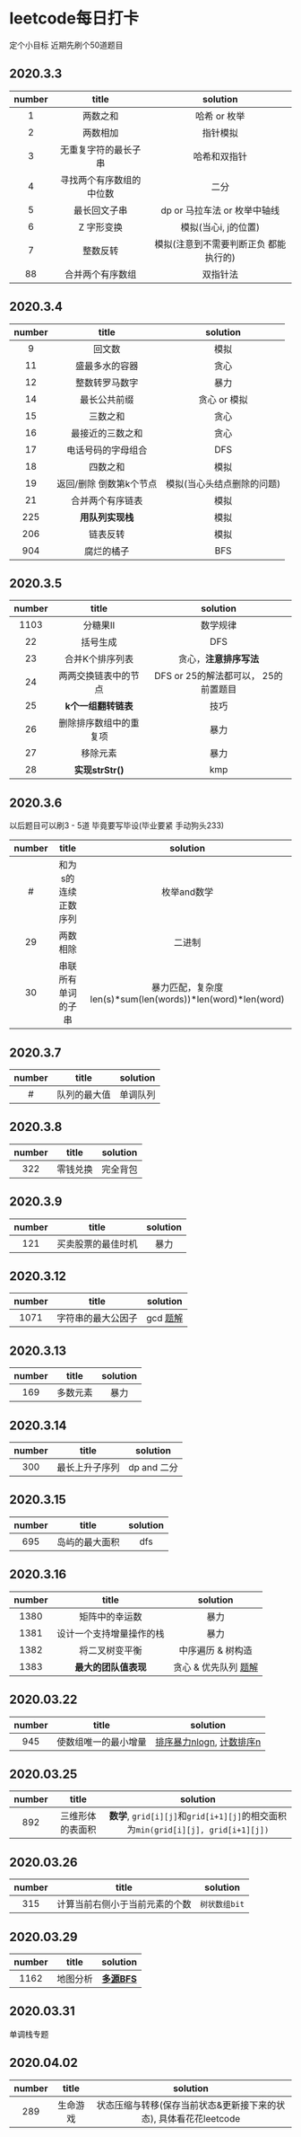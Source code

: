 # leetcode每日打卡
定个小目标  近期先刷个50道题目

## 2020.3.3
 
|  number   | title | solution |
|  :----:  | :----:  | :----: |
| 1  | 两数之和 | 哈希 or 枚举 |
| 2  | 两数相加 | 指针模拟 |
| 3  | 无重复字符的最长子串 | 哈希和双指针 |
| 4 | 寻找两个有序数组的中位数 | 二分 |
| 5 |  最长回文子串 | dp or 马拉车法 or 枚举中轴线|
| 6 | Z 字形变换 | 模拟(当心i, j的位置) |
| 7 | 整数反转 | 模拟(注意到不需要判断正负 都能执行的) |
| 88 | 合并两个有序数组| 双指针法 |


## 2020.3.4

|  number   | title | solution |
|  :----:  | :----:  | :----: |
| 9 | 回文数 | 模拟 |
| 11 | 盛最多水的容器 | 贪心 |
| 12 | 整数转罗马数字  | 暴力 |
| 14 | 最长公共前缀 | 贪心 or 模拟|
| 15 | 三数之和 | 贪心 |
| 16 | 最接近的三数之和 | 贪心 |
| 17 | 电话号码的字母组合 | DFS |
| 18 | 四数之和 | 模拟 |
| 19 | 返回/删除 倒数第k个节点| 模拟(当心头结点删除的问题) |
| 21 | 合并两个有序链表 | 模拟 |
| 225 | **用队列实现栈** | 模拟 |
| 206 | 链表反转 | 模拟 |
| 904 | 腐烂的橘子 | BFS |


## 2020.3.5

|  number   | title | solution |
|  :----:  | :----:  | :----: |
| 1103 | 分糖果II | 数学规律 |
| 22 | 括号生成 | DFS |
| 23 | 合并K个排序列表 | 贪心，**注意排序写法** |
| 24 | 两两交换链表中的节点 | DFS or 25的解法都可以， 25的前置题目 |
| 25 | **k个一组翻转链表** | 技巧 |
| 26 | 删除排序数组中的重复项 | 暴力 | 
| 27 | 移除元素 | 暴力 |
| 28 | **实现strStr()** | kmp | 


## 2020.3.6
以后题目可以刷3 - 5道  毕竟要写毕设(毕业要紧 手动狗头233)

|  number   | title | solution |
|  :----:  | :----:  | :----: |
| # | 和为s的连续正数序列 | 枚举and数学 |
| 29 | 两数相除 | 二进制 |
| 30 | 串联所有单词的子串 | 暴力匹配，复杂度len(s)\*sum(len(words))\*len(word)\*len(word) |

## 2020.3.7
|  number   | title | solution |
|  :----:  | :----:  | :----: |
| # | 队列的最大值 | 单调队列 |

## 2020.3.8

|  number   | title | solution |
|  :----:  | :----:  | :----: |
| 322 | 零钱兑换 | 完全背包 |

## 2020.3.9
|  number   | title | solution |
|  :----:  | :----:  | :----: |
| 121 | 买卖股票的最佳时机 | 暴力 |


## 2020.3.12
|  number   | title | solution |
|  :----:  | :----:  | :----: |
| 1071 | 字符串的最大公因子 | gcd  [题解](https://leetcode-cn.com/problems/greatest-common-divisor-of-strings/solution/zi-fu-chuan-de-zui-da-gong-yin-zi-by-leetcode-solu/)|


## 2020.3.13
|  number   | title | solution |
|  :----:  | :----:  | :----: |
| 169 | 多数元素 | 暴力 |

## 2020.3.14 
|  number   | title | solution |
|  :----:  | :----:  | :----: |
| 300 | 最长上升子序列 | dp and 二分 |

## 2020.3.15
|  number   | title | solution |
|  :----:  | :----:  | :----: |
| 695 | 岛屿的最大面积 | dfs |


## 2020.3.16
|  number   | title | solution |
|  :----:  | :----:  | :----: |
| 1380 | 矩阵中的幸运数 | 暴力 |
| 1381 | 设计一个支持增量操作的栈 | 暴力 |
| 1382 | 将二叉树变平衡 | 中序遍历 & 树构造 |
| 1383 | **最大的团队值表现** | 贪心 & 优先队列 [题解](https://leetcode-cn.com/submissions/detail/54466382/) |


## 2020.03.22
|  number   | title | solution |
|  :----:  | :----:  | :----: |
| 945 | 使数组唯一的最小增量 | [排序暴力nlogn](https://leetcode-cn.com/submissions/detail/55795600/), [计数排序n](https://leetcode-cn.com/submissions/detail/55799185/)|


## 2020.03.25
|  number   | title | solution |
|  :----:  | :----:  | :----: |
| 892 | 三维形体的表面积 | **数学**, `grid[i][j]`和`grid[i+1][j]`的相交面积为`min(grid[i][j], grid[i+1][j])` | 


## 2020.03.26
|  number   | title | solution |
|  :----:  | :----:  | :----: |
| 315 | 计算当前右侧小于当前元素的个数 | `树状数组bit` |


## 2020.03.29

|  number   | title | solution |
|  :----:  | :----:  | :----: |
| 1162 | 地图分析 | [**多源BFS**](https://leetcode-cn.com/submissions/detail/57893576/) |

## 2020.03.31
单调栈专题

## 2020.04.02
|  number   | title | solution |
|  :----:  | :----:  | :----: |
| 289 | 生命游戏 | 状态压缩与转移(保存当前状态&更新接下来的状态), 具体看花花leetcode |
 
